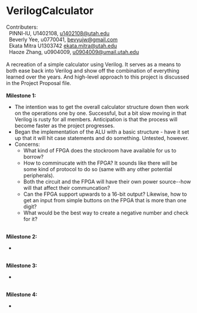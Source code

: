 # VerilogCalculator

Contributers:<br/>
&nbsp; PINNI-lU, U1402108, u1402108@utah.edu<br/> 
&nbsp; Beverly Yee, u0770041, bevyujw@gmail.com<br/> 
&nbsp; Ekata Mitra U1303742 ekata.mitra@utah.edu<br/> 
&nbsp; Haoze Zhang, u0904009, u0904009@umail.utah.edu<br/> 
<br/>
A recreation of a simple calculator using Verilog. It serves as a means to both ease back into Verilog and show off the combination of everything learned over the years. And high-level approach to this project is discussed in the Project Proposal file.
<br/> <br/>
<b>Milestone 1:</b>
<ul style="margin-top:0px">
    <li>The intention was to get the overall calculator structure down then work on the operations one by one. Successful, but a bit slow moving in that Verilog is rusty for all members. Anticipation is that the process will become faster as the project progresses.</li>
    <li>Began the implementation of the ALU with a basic structure - have it set up that it will hit case statements and do something. Untested, however.</li>
    <li>Concerns:
        <ul style="margin-top:0px">
            <li>What kind of FPGA does the stockroom have available for us to borrow?</li>
            <li>How to comminucate with the FPGA? It sounds like there will be some kind of protocol to do so (same with any other potential peripherals).</li>
            <li>Both the circuit and the FPGA will have their own power source--how will that affect their communcation?</li>
            <li>Can the FPGA support upwards to a 16-bit output? Likewise, how to get an input from simple buttons on the FPGA that is more than one digit?</li>
            <li>What would be the best way to create a negative number and check for it?</li>
        </ul>
    </li>
</ul>
<br/>
<b>Milestone 2:</b>
<ul>
    <li></li>
    
</ul>
<br/>
<b>Milestone 3:</b>
<ul>
    <li></li>
    
</ul>
<br/>
<b>Milestone 4:</b>
<ul>
    <li></li>
    
</ul>
<br/>